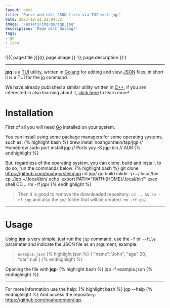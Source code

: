 ```yaml
---
layout: post
title: "Parse and edit JSON files via TUI with jqp"
date: 2023-10-21 22:04:32
image: '/assets/img/go/jqp.jpg'
description: 'Made with Golang!'
tags:
- go
- json
---
```


![{{ page.title }}]({{ page.image }} '{{ page.description }}')

---

**jpq** is a [TUI](https://terminalroot.com/tags#tui) utility, written in [Golang](https://terminalroot.com/tags#go) for editing and view [JSON](https://terminalroot.com/tags#json) files, in short it is a TUI for the [jq](https://jqlang.github.io/jq/) command.

We have already published a similar utility written in [C++](https://terminalroot.com/tags#cpp), if you are interested in also learning about it, [click here](https://terminalroot.com/view-json-interactively-from-the-terminal/) to learn more!

# Installation
First of all you will need [Go](https://go.dev/) installed on your system.

You can install using some package managers for some operating systems, such as:
{% highlight bash %}
brew install noahgorstein/tap/jqp // Homebrew
sudo port install jqp // Ports
yay -S jqp-bin // AUR
{% endhighlight %}

But, regardless of the operating system, you can clone, build and install, to do so, run the commands below:
{% highlight bash %}
git clone https://github.com/noahgorstein/jqp
cd jqp/
go build
mkdir -p ~/.local/bin
cp ./jqp ~/.local/bin/
echo 'export PATH="${PATH}:${HOME}/.local/bin"'
exec shell
CD ..
rm -rf jqp/
{% endhighlight %}
> Then it is good to remove the downloaded repository: `cd .. && rm -rf jqp` and also the `go/` folder that will be created: `rm -rf go/`.

---

# Usage
Using **jqp** is very simple, just run the `jqp` command, use the `-f` or `--file` parameter and indicate the JSON file as an argument, example:

> `example.json`
{% highlight json %}
{
   "name":"John",
   "age":30,
   "car":null
}
{% endhighlight %}

Opening the file with **jqp**:
{% highlight bash %}
jqp -f example.json
{% endhighlight %}

---

For more information use the help:
{% highlight bash %}
jqp --help
{% endhighlight %}
And access the repository: <https://github.com/noahgorstein/jqp>.

